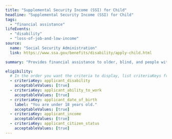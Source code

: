 ```yaml
---
title: "Supplemental Security Income (SSI) for Child"
headline: "Supplemental Security Income (SSI) for Child"
tags:
  - "financial assistance"
lifeEvents:
  - "disability"
  - "loss-of-job-and-low-income"
source:
  name: "Social Security Administration"
  link: https://www.ssa.gov/benefits/disability/apply-child.html

summary: "Provides financial assistance to older, blind, and people with disabilities to help meet basic needs for food, clothing, and shelter."

eligibility:
  # In the order you want the criteria to display, list criteriaKeys from the csv here, each followed by a comma-separated list of which values indicate eligibility for that criteria. Wrap individual values in quotes if they have inner commas.
  - criteriaKey: applicant_disability
    acceptableValues: [true]
  - criteriaKey: applicant_ability_to_work
    acceptableValues: [true]
  - criteriaKey: applicant_date_of_birth
    label: "You are under 18 years old."
    acceptableValues: [true]
  - criteriaKey: applicant_income
    acceptableValues: [true]
  - criteriaKey: applicant_citizen_status
    acceptableValues: [true]
---
```

